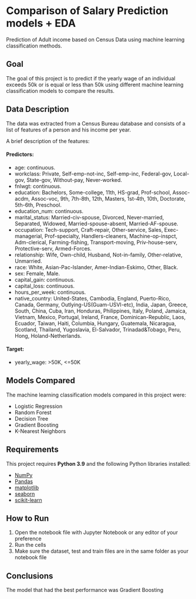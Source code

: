 
# Comparison of Salary Prediction models + EDA

Prediction of Adult income based on Census Data using machine learning classification methods.


## Goal
The goal of this project is to predict if the yearly wage of an individual exceeds 50k or is equal or less than 50k using different machine learning classification models to compare the results.
## Data Description
The data was extracted from a Census Bureau database and consists of a list of features of a person and his income per year.

A brief description of the features:

#### **Predictors:**
- age: continuous.
- workclass: Private, Self-emp-not-inc, Self-emp-inc, Federal-gov, Local-gov, State-gov, Without-pay, Never-worked.
- fnlwgt: continuous.
- education: Bachelors, Some-college, 11th, HS-grad, Prof-school, Assoc-acdm, Assoc-voc, 9th, 7th-8th, 12th, Masters, 1st-4th, 10th, Doctorate, 5th-6th, Preschool.
- education_num: continuous.
- marital_status: Married-civ-spouse, Divorced, Never-married, Separated, Widowed, Married-spouse-absent, Married-AF-spouse.
- occupation: Tech-support, Craft-repair, Other-service, Sales, Exec-managerial, Prof-specialty, Handlers-cleaners, Machine-op-inspct, Adm-clerical, Farming-fishing, Transport-moving, Priv-house-serv, Protective-serv, Armed-Forces.
- relationship: Wife, Own-child, Husband, Not-in-family, Other-relative, Unmarried.
- race: White, Asian-Pac-Islander, Amer-Indian-Eskimo, Other, Black.
- sex: Female, Male.
- capital_gain: continuous.
- capital_loss: continuous.
- hours_per_week: continuous.
- native_country: United-States, Cambodia, England, Puerto-Rico, Canada, Germany, Outlying-US(Guam-USVI-etc), India, Japan, Greece, South, China, Cuba, Iran, Honduras, Philippines, Italy, Poland, Jamaica, Vietnam, Mexico, Portugal, Ireland, France, Dominican-Republic, Laos, Ecuador, Taiwan, Haiti, Columbia, Hungary, Guatemala, Nicaragua, Scotland, Thailand, Yugoslavia, El-Salvador, Trinadad&Tobago, Peru, Hong, Holand-Netherlands.
#### **Target:**
- yearly_wage: >50K, <=50K
## Models Compared
The machine learning classification models compared in this project were:
- Logistic Regression
- Random Forest
- Decision Tree
- Gradient Boosting
- K-Nearest Neighbors 
## Requirements
This project requires **Python 3.9** and the following Python libraries installed:

- [NumPy](http://www.numpy.org/)
- [Pandas](http://pandas.pydata.org)
- [matplotlib](http://matplotlib.org/)
- [seaborn](https://seaborn.pydata.org/)
- [scikit-learn](http://scikit-learn.org/stable/)

## How to Run
1. Open the notebook file with Jupyter Notebook or any editor of your preference
2. Run the cells
3. Make sure the dataset, test and train files are in the same folder as your notebook file
## Conclusions
The model that had the best performance was Gradient Boosting